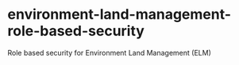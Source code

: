 # environment-land-management-role-based-security
Role based security for Environment Land Management (ELM)

